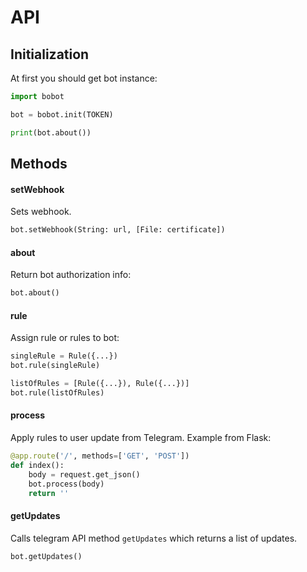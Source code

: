 # API

## Initialization

At first you should get bot instance:

```python
import bobot

bot = bobot.init(TOKEN)

print(bot.about())
```


## Methods

#### setWebhook
Sets webhook. 
```python
bot.setWebhook(String: url, [File: certificate])
```
#### about
Return bot authorization info:
```python
bot.about()
```

#### rule
Assign rule or rules to bot:
```python
singleRule = Rule({...})
bot.rule(singleRule)

listOfRules = [Rule({...}), Rule({...})]
bot.rule(listOfRules)
```

#### process
Apply rules to user update from Telegram. Example from Flask:
```python
@app.route('/', methods=['GET', 'POST'])
def index():
    body = request.get_json()
    bot.process(body)
    return ''
```

#### getUpdates
Calls telegram API method `getUpdates` which returns a list of updates. 

```python
bot.getUpdates()
```
